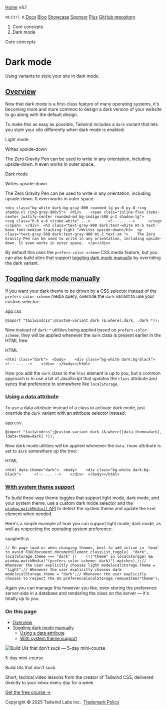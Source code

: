 [Home](https://tailwindcss.com/) v4.1

`⌘K`  `Ctrl K` [Docs](https://tailwindcss.com/docs) [Blog](https://tailwindcss.com/blog) [Showcase](https://tailwindcss.com/showcase) [Sponsor](https://tailwindcss.com/sponsor) [Plus](https://tailwindcss.com/plus?ref=top) [GitHub repository](https://github.com/tailwindlabs/tailwindcss)

1. Core concepts
2. Dark mode

Core concepts

# Dark mode

Using variants to style your site in dark mode.

## [Overview](https://tailwindcss.com/docs/dark-mode\#overview)

Now that dark mode is a first-class feature of many operating systems, it's becoming more and more common to design a dark version of your website to go along with the default design.

To make this as easy as possible, Tailwind includes a `dark` variant that lets you style your site differently when dark mode is enabled:

Light mode

Writes upside-down

The Zero Gravity Pen can be used to write in any orientation,
including upside-down. It even works in outer space.

Dark mode

Writes upside-down

The Zero Gravity Pen can be used to write in any orientation,
including upside-down. It even works in outer space.

```
<div class="bg-white dark:bg-gray-800 rounded-lg px-6 py-8 ring shadow-xl ring-gray-900/5">  <div>    <span class="inline-flex items-center justify-center rounded-md bg-indigo-500 p-2 shadow-lg">      <svg class="h-6 w-6 stroke-white" ...>        <!-- ... -->      </svg>    </span>  </div>  <h3 class="text-gray-900 dark:text-white mt-5 text-base font-medium tracking-tight ">Writes upside-down</h3>  <p class="text-gray-500 dark:text-gray-400 mt-2 text-sm ">    The Zero Gravity Pen can be used to write in any orientation, including upside-down. It even works in outer space.  </p></div>
```

By default this uses the `prefers-color-scheme` CSS media feature, but you can also build sites that support [toggling dark mode manually](https://tailwindcss.com/docs/dark-mode#toggling-dark-mode-manually) by overriding the dark variant.

## [Toggling dark mode manually](https://tailwindcss.com/docs/dark-mode\#toggling-dark-mode-manually)

If you want your dark theme to be driven by a CSS selector instead of the `prefers-color-scheme` media query, override the `dark` variant to use your custom selector:

app.css

```
@import "tailwindcss";@custom-variant dark (&:where(.dark, .dark *));
```

Now instead of `dark:*` utilities being applied based on `prefers-color-scheme`, they will be applied whenever the `dark` class is present earlier in the HTML tree:

HTML

```
<html class="dark">  <body>    <div class="bg-white dark:bg-black">      <!-- ... -->    </div>  </body></html>
```

How you add the `dark` class to the `html` element is up to you, but a common approach is to use a bit of JavaScript that updates the `class` attribute and syncs that preference to somewhere like `localStorage`.

### [Using a data attribute](https://tailwindcss.com/docs/dark-mode\#using-a-data-attribute)

To use a data attribute instead of a class to activate dark mode, just override the `dark` variant with an attribute selector instead:

app.css

```
@import "tailwindcss";@custom-variant dark (&:where([data-theme=dark], [data-theme=dark] *));
```

Now dark mode utilities will be applied whenever the `data-theme` attribute is set to `dark` somewhere up the tree:

HTML

```
<html data-theme="dark">  <body>    <div class="bg-white dark:bg-black">      <!-- ... -->    </div>  </body></html>
```

### [With system theme support](https://tailwindcss.com/docs/dark-mode\#with-system-theme-support)

To build three-way theme toggles that support light mode, dark mode, and your system theme, use a custom dark mode selector and the [`window.matchMedia()` API](https://developer.mozilla.org/en-US/docs/Web/API/Window/matchMedia) to detect the system theme and update the `html` element when needed.

Here's a simple example of how you can support light mode, dark mode, as well as respecting the operating system preference:

spaghetti.js

```
// On page load or when changing themes, best to add inline in `head` to avoid FOUCdocument.documentElement.classList.toggle(  "dark",  localStorage.theme === "dark" ||    (!("theme" in localStorage) && window.matchMedia("(prefers-color-scheme: dark)").matches),);// Whenever the user explicitly chooses light modelocalStorage.theme = "light";// Whenever the user explicitly chooses dark modelocalStorage.theme = "dark";// Whenever the user explicitly chooses to respect the OS preferencelocalStorage.removeItem("theme");
```

Again you can manage this however you like, even storing the preference server-side in a database and rendering the class on the server — it's totally up to you.

### On this page

- [Overview](https://tailwindcss.com/docs/dark-mode#overview)
- [Toggling dark mode manually](https://tailwindcss.com/docs/dark-mode#toggling-dark-mode-manually)
  - [Using a data attribute](https://tailwindcss.com/docs/dark-mode#using-a-data-attribute)
  - [With system theme support](https://tailwindcss.com/docs/dark-mode#with-system-theme-support)

![Build UIs that don’t suck — 5-day mini-course](https://tailwindcss.com/_next/image?url=%2F_next%2Fstatic%2Fmedia%2Fcourse-promo.a67fd268.jpg&w=384&q=75)

5-day mini-course

Build UIs that don’t suck.

Short, tactical video lessons from the creator of Tailwind CSS, delivered directly to your inbox every day for a week.

[Get the free course →](https://tailwindcss.com/build-uis-that-dont-suck)

Copyright © 2025 Tailwind Labs Inc.· [Trademark Policy](https://tailwindcss.com/brand)